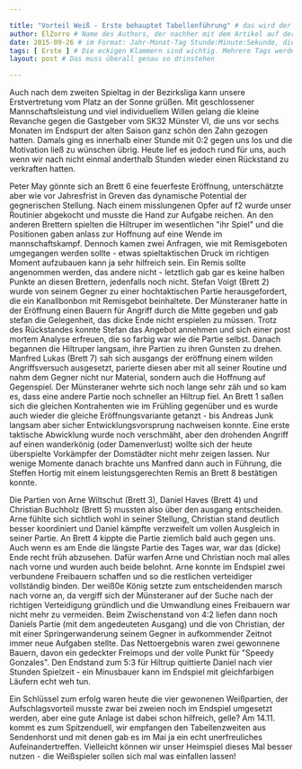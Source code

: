 ```yaml
---

title: "Vorteil Weiß - Erste behauptet Tabellenführung" # das wird der Titel der Seite, am besten in Anführungszeichen (z.B. wenn er Sonderzeichen enthält)
author: ElZorro # Name des Authors, der nachher mit dem Artikel auf der Seite angezeigt wird; das ist unabhängig vom github-Benutzernamen
date: 2015-09-26 # im Format: Jahr-Monat-Tag Stunde:Minute:Sekunde, die Uhrzeit ist optional
tags: [ Erste ] # Die eckigen Klammern sind wichtig. Mehrere Tags werden durch Kommas separiert
layout: post # Das muss überall genau so drinstehen

---
```

Auch nach dem zweiten Spieltag in der Bezirksliga kann unsere Erstvertretung vom Platz an der Sonne grüßen. Mit geschlossener Mannschaftsleistung und viel individuellem Willen gelang die kleine Revanche gegen die Gastgeber vom SK32 Münster VI, die uns vor sechs Monaten im Endspurt der alten Saison ganz schön den Zahn gezogen hatten. Damals ging es innerhalb einer Stunde mit 0:2 gegen uns los und die Motivation ließ zu wünschen übrig. Heute lief es jedoch rund für uns, auch wenn wir nach nicht einmal anderthalb Stunden wieder einen Rückstand zu verkraften hatten.

Peter May gönnte sich an Brett 6 eine feuerfeste Eröffnung, unterschätzte aber wie vor Jahresfrist in Greven das dynamische Potential der gegnerischen Stellung. Nach einem misslungenen Opfer auf f2 wurde unser Routinier abgekocht und musste die Hand zur Aufgabe reichen. An den anderen Brettern spielten die Hiltruper im wesentlichen "ihr Spiel" und die Positionen gaben anlass zur Hoffnung auf eine Wende im mannschaftskampf. Dennoch kamen zwei Anfragen, wie mit Remisgeboten umgegangen werden sollte - etwas spieltaktischen Druck im richtigen Moment aufzubauen kann ja sehr hilfreich sein. Ein Remis sollte angenommen werden, das andere nicht - letztlich gab gar es keine halben Punkte an diesen Brettern, jedenfalls noch nicht. Stefan Voigt (Brett 2) wurde von seinem Gegner zu einer hochtaktischen Partie herausgefordert, die ein Kanallbonbon mit Remisgebot beinhaltete. Der Münsteraner hatte in der Eröffnung einen Bauern für Angriff durch die Mitte gegeben und gab stefan die Gelegenheit, das dicke Ende nicht erspielen zu müssen. Trotz des Rückstandes konnte Stefan das Angebot annehmen und sich einer post mortem Analyse erfreuen, die so farbig war wie die Partie selbst. Danach begannen die Hiltruper langsam, ihre Partien zu ihren Gunsten zu drehen. Manfred Lukas (Brett 7) sah sich ausgangs der eröffnung einem wilden Angriffsversuch ausgesetzt, parierte diesen aber mit all seiner Routine und nahm dem Gegner nicht nur Material, sondern auch die Hoffnung auf Gegenspiel. Der Münsteraner wehrte sich noch lange sehr zäh und so kam es, dass eine andere Partie noch schneller an Hiltrup fiel. An Brett 1 saßen sich die gleichen Kontrahenten wie im Frühling gegenüber und es wurde auch wieder die gleiche Eröffnungsvariante getanzt - bis Andreas Junk langsam aber sicher Entwicklungsvorsprung nachweisen konnte. Eine erste taktische Abwicklung wurde noch verschmäht, aber den drohenden Angriff auf einen wanderkönig (oder Damenverlust) wollte sich der heute überspielte Vorkämpfer der Domstädter nicht mehr zeigen lassen. Nur wenige Momente danach brachte uns Manfred dann auch in Führung, die Steffen Hortig mit einem leistungsgerechten Remis an Brett 8 bestätigen konnte.

Die Partien von Arne Wiltschut (Brett 3), Daniel Haves (Brett 4) und Christian Buchholz (Brett 5) mussten also über den ausgang entscheiden. Arne fühlte sich sichtlich wohl in seiner Stellung, Christian stand deutlich besser koordiniert und Daniel kämpfte verzweifelt um vollen Ausgleich in seiner Partie. An Brett 4 kippte die Partie ziemlich bald auch gegen uns. Auch wenn es am Ende die längste Partie des Tages war, war das (dicke) Ende recht früh abzusehen. Dafür warfen Arne und Christian noch mal alles nach vorne und wurden auch beide belohnt. Arne konnte im Endspiel zwei verbundene Freibauern schaffen und so die restlichen verteidiger vollständig binden. Der weiß0e König setzte zum entscheidenden marsch nach vorne an, da vergiff sich der Münsteraner auf der Suche nach der richtigen Verteidigung gründlich und die Umwandlung eines Freibauern war nicht mehr zu vermeiden. Beim Zwischenstand von 4:2 liefen dann noch Daniels Partie (mit dem angedeuteten Ausgang) und die von Christian, der mit einer Springerwanderung seinem Gegner in aufkommender Zeitnot immer neue Aufgaben stellte. Das Nettoergebnis waren zwei gewonnene Bauern, davon ein gedeckter Freimops und der volle Punkt für "Speedy Gonzales". Den Endstand zum 5:3 für Hiltrup quittierte Daniel nach vier Stunden Spielzeit - ein Minusbauer kann im Endspiel mit gleichfarbigen Läufern echt weh tun.

Ein Schlüssel zum erfolg waren heute die vier gewonenen Weißpartien, der Aufschlagsvorteil musste zwar bei zweien noch im Endspiel umgesetzt werden, aber eine gute Anlage ist dabei schon hilfreich, gelle? Am 14.11. kommt es zum Spitzenduell, wir empfangen den Tabellenzweiten aus Sendenhorst und mit denen gab es im Mai ja ein echt unerfreuliches Aufeinandertreffen. Vielleicht können wir unser Heimspiel dieses Mal besser nutzen - die Weißspieler sollen sich mal was einfallen lassen!
